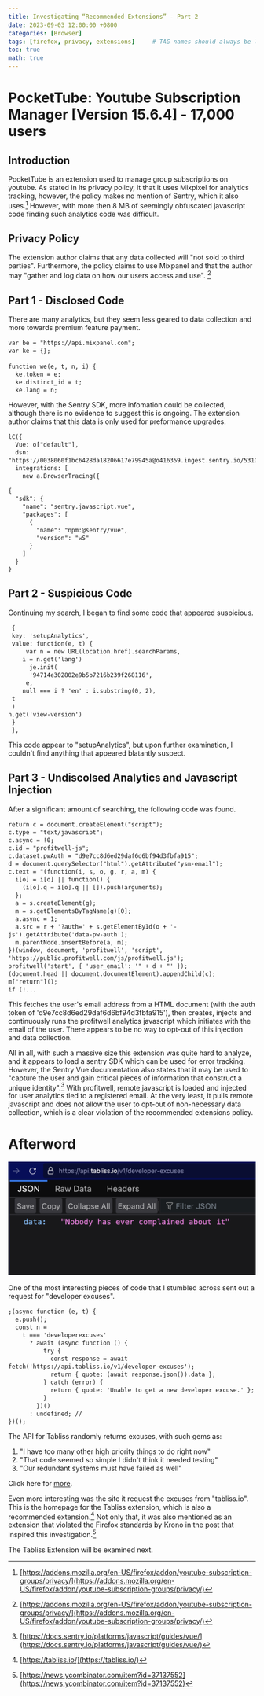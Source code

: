 ```yaml
---
title: Investigating “Recommended Extensions” - Part 2
date: 2023-09-03 12:00:00 +0800
categories: [Browser]
tags: [firefox, privacy, extensions]     # TAG names should always be lowercase
toc: true
math: true
---
```


#  PocketTube: Youtube Subscription Manager [Version 15.6.4] - 17,000 users
## Introduction
PocketTube is an extension used to manage group subscriptions on youtube. As stated in its privacy policy, it that it uses Mixpixel for analytics tracking, however, the policy makes no mention of Sentry, which it also uses.[^footnote1] However, with more then 8 MB of seemingly obfuscated javascript code finding such analytics code was difficult.

## Privacy Policy
The extension author claims that any data collected will "not sold to third parties". Furthermore, the policy claims to use Mixpanel and that the author may "gather and log data on how our users access and use". [^footnote1]

## Part 1 - Disclosed Code
There are many analytics, but they seem less geared to data collection and more towards premium feature payment.

```
var be = "https://api.mixpanel.com";
var ke = {};

function we(e, t, n, i) {
  ke.token = e;
  ke.distinct_id = t;
  ke.lang = n;
```

However, with the Sentry SDK, more infomation could be collected, although there is no evidence to suggest this is ongoing. The extension author claims that this data is only used for preformance upgrades.

```
lC({
  Vue: o["default"],
  dsn: "https://0038060f1bc6428da18206617e79945a@o416359.ingest.sentry.io/5310804",
  integrations: [
    new a.BrowserTracing({

```

```
{
  "sdk": {
    "name": "sentry.javascript.vue",
    "packages": [
      {
        "name": "npm:@sentry/vue",
        "version": "wS"
      }
    ]
  }
}
```
## Part 2 - Suspicious Code
Continuing my search, I began to find some code that appeared suspicious.

```
 {
 key: 'setupAnalytics',
 value: function(e, t) {
     var n = new URL(location.href).searchParams,
    i = n.get('lang')
      je.init(
      '94714e302802e9b5b7216b239f268116',
     e,
    null === i ? 'en' : i.substring(0, 2),
 t
 )
n.get('view-version')
 }
 },
```

This code appear to "setupAnalytics", but upon further examination, I couldn't find anything that appeared blatantly suspect.

## Part 3 - Undiscolsed Analytics and Javascript Injection
After a significant amount of searching, the following code was found.

```
return c = document.createElement("script");
c.type = "text/javascript";
c.async = !0;
c.id = "profitwell-js";
c.dataset.pwAuth = "d9e7cc8d6ed29daf6d6bf94d3fbfa915";
d = document.querySelector("html").getAttribute("ysm-email");
c.text = "(function(i, s, o, g, r, a, m) {
  i[o] = i[o] || function() {
    (i[o].q = i[o].q || []).push(arguments);
  };
  a = s.createElement(g);
  m = s.getElementsByTagName(g)[0];
  a.async = 1;
  a.src = r + '?auth=' + s.getElementById(o + '-js').getAttribute('data-pw-auth');
  m.parentNode.insertBefore(a, m);
})(window, document, 'profitwell', 'script', 'https://public.profitwell.com/js/profitwell.js');
profitwell('start', { 'user_email': '" + d + "' });
(document.head || document.documentElement).appendChild(c);
m["return"]();
if (!...

```
This fetches the user's email address from a HTML document (with the auth token of 'd9e7cc8d6ed29daf6d6bf94d3fbfa915'), then creates, injects and continuously runs the profitwell analytics javascript which initiates with the email of the user. There appears to be no way to opt-out of this injection and data collection.

All in all, with such a massive size this extension was quite hard to analyze, and it appears to load a sentry SDK which can be used for error tracking. However, the Sentry Vue documentation also states that it may be used to "capture the user and gain critical pieces of information that construct a unique identity".[^footnote2] With profitwell, remote javascript is loaded and injected for user analytics tied to a registered email. At the very least, it pulls remote javascript and does not allow the user to opt-out of non-necessary data collection, which is a clear violation of the recommended extensions policy.  

# Afterword
![Developer Excuses](https://raw.githubusercontent.com/ColoursofOSINT/ColoursofOSINT.github.io/6faf08296b6555ec0817598bf0bf68b9f4a31635/assets/img/images/Lmao.png)

One of the most interesting pieces of code that I stumbled across sent out a request for "developer excuses".

```
;(async function (e, t) {
  e.push();
  const n =
    t === 'developerexcuses'
      ? await (async function () {
          try {
            const response = await fetch('https://api.tabliss.io/v1/developer-excuses');
            return { quote: (await response.json()).data };
          } catch (error) {
            return { quote: 'Unable to get a new developer excuse.' };
          }
        })()
      : undefined; //
})();
```
The API for Tabliss randomly returns excuses, with such gems as:

1. "I have too many other high priority things to do right now"
2. "That code seemed so simple I didn't think it needed testing"
3. "Our redundant systems must have failed as well"


Click here for [more](https://api.tabliss.io/v1/developer-excuses).

Even more interesting was the site it request the excuses from "tabliss.io". This is the homepage for the Tabliss extension, which is also a recommended extension.[^footnote3] Not only that, it was also mentioned as an extension that violated the Firefox standards by Krono in the post that inspired this investigation.[^footnote4]

The Tabliss Extension will be examined next.

[^footnote1]: [https://addons.mozilla.org/en-US/firefox/addon/youtube-subscription-groups/privacy/](https://addons.mozilla.org/en-US/firefox/addon/youtube-subscription-groups/privacy/)
[^footnote2]: [https://docs.sentry.io/platforms/javascript/guides/vue/](https://docs.sentry.io/platforms/javascript/guides/vue/)
[^footnote3]: [https://tabliss.io/](https://tabliss.io/)
[^footnote4]: [https://news.ycombinator.com/item?id=37137552](https://news.ycombinator.com/item?id=37137552)
